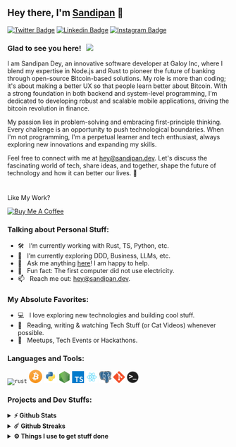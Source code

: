## Hey there, I'm [Sandipan](https://github.com/sandipndev/) 👋

[![Twitter Badge](https://img.shields.io/badge/-Twitter-00acee?style=flat-square&logo=X&logoColor=white&color=black)](https://twitter.com/sandipndev)
[![Linkedin Badge](https://img.shields.io/badge/-LinkedIn-0e76a8?style=flat-square&logo=Linkedin&logoColor=white)](https://linkedin.com/in/sandipndev)
[![Instagram Badge](https://img.shields.io/badge/-Instagram-e4405f?style=flat-square&logo=Instagram&logoColor=white)](https://instagram.com/sandipndev/)

### Glad to see you here! &nbsp; ![](https://visitor-badge.glitch.me/badge?page_id=sandipndev.github&style=flat-square&color=0088cc)

I am Sandipan Dey, an innovative software developer at Galoy Inc, where I blend my expertise in Node.js and Rust to pioneer the future of banking through open-source Bitcoin-based solutions. My role is more than coding; it's about making a better UX so that people learn better about Bitcoin. With a strong foundation in both backend and system-level programming, I'm dedicated to developing robust and scalable mobile applications, driving the bitcoin revolution in finance.

My passion lies in problem-solving and embracing first-principle thinking. Every challenge is an opportunity to push technological boundaries. When I'm not programming, I'm a perpetual learner and tech enthusiast, always exploring new innovations and expanding my skills.

Feel free to connect with me at hey@sandipan.dev. Let's discuss the fascinating world of tech, share ideas, and together, shape the future of technology and how it can better our lives. 🌟

#


Like My Work?

<a href="https://www.buymeacoffee.com/sandipndev" target="_blank"><img src="https://cdn.buymeacoffee.com/buttons/v2/default-yellow.png" alt="Buy Me A Coffee" height="60px" width="217px" ></a>

<img align="right" width="375" alt="" src="https://i.pinimg.com/originals/78/4c/e6/784ce65ce9d4b18005868c1a0d5deb86.png" />

### Talking about Personal Stuff:

- 🛠 &nbsp; I’m currently working with Rust, TS, Python, etc.
- 🚀 &nbsp; I’m currently exploring DDD, Business, LLMs, etc.
- 💬 &nbsp; Ask me anything [here](https://t.me/sandipndev)! I am happy to help.
- 👾 &nbsp; Fun fact: The first computer did not use electricity.
- 📫 &nbsp; Reach me out: hey@sandipan.dev.

### My Absolute Favorites:

- 💻 &nbsp; I love exploring new technologies and building cool stuff.
- 📰 &nbsp; Reading, writing & watching Tech Stuff (or Cat Videos) whenever possible.
- 🍕 &nbsp; Meetups, Tech Events or Hackathons.

### Languages and Tools:

<code><img height="27" src="https://avatars.githubusercontent.com/u/5430905" alt="rust"></code>
<code><img height="30" src="https://raw.githubusercontent.com/github/explore/80688e429a7d4ef2fca1e82350fe8e3517d3494d/topics/bitcoin/bitcoin.png" alt="python"></code>
<code><img height="30" src="https://raw.githubusercontent.com/github/explore/80688e429a7d4ef2fca1e82350fe8e3517d3494d/topics/python/python.png" alt="python"></code>
<code><img height="27" src="https://raw.githubusercontent.com/github/explore/80688e429a7d4ef2fca1e82350fe8e3517d3494d/topics/nodejs/nodejs.png" alt="nodejs"></code>
<code><img height="27" src="https://raw.githubusercontent.com/github/explore/80688e429a7d4ef2fca1e82350fe8e3517d3494d/topics/typescript/typescript.png" alt="typescript"></code>
<code><img height="27" src="https://raw.githubusercontent.com/github/explore/80688e429a7d4ef2fca1e82350fe8e3517d3494d/topics/react/react.png" alt="react"></code>
<code><img height="27" src="https://raw.githubusercontent.com/github/explore/80688e429a7d4ef2fca1e82350fe8e3517d3494d/topics/postgresql/postgresql.png" alt="sql"></code>
<code><img height="27" src="https://raw.githubusercontent.com/devicons/devicon/master/icons/git/git-original.svg" alt="git"></code>
<code><img height="27" src="https://raw.githubusercontent.com/github/explore/80688e429a7d4ef2fca1e82350fe8e3517d3494d/topics/terminal/terminal.png" alt="terminal"></code>

### Projects and Dev Stuffs:

<details>
  <summary><b>⚡ Github Stats</b></summary>

  <br />
  <img height="180em" src="https://github-readme-stats.vercel.app/api?username=sandipndev&show_icons=true&hide_border=true&&count_private=true&include_all_commits=true" />
  <img height="180em" src="https://github-readme-stats.vercel.app/api/top-langs/?username=sandipndev&show_icons=true&hide_border=true&layout=compact&langs_count=8"/>
</details>

<details>
  <summary><b>☄️ Github Streaks</b></summary>

  <br />
  <img height="180em" src="https://github-readme-streak-stats.herokuapp.com/?user=sandipndev&hide_border=true" />
</details>

<details>
  <br />
  <summary><b>⚙️ Things I use to get stuff done</b></summary>
  	<ul>
  	    <li><b>OS:</b> MacOS 13 Ventura</li>
	    <li><b>Laptop: </b> Macbook Air M2</li>
  	    <li><b>Browser: </b> Safari & Chrome</li>
	    <li><b>Terminal: </b> ZSH: Oh My Zsh (PowerLevel10k)</li>
	    <li><b>Code Editor:</b> VSCode or Vim</li>
 	    <li><b>Other Tools:</b> My Brain</li>
	    <li><b>To Stay Updated:</b> Twitter, Instagram and Hacker News</li>
	</ul>
</details>
